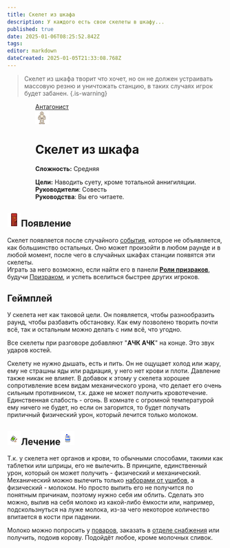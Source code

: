 ```yaml
---
title: Скелет из шкафа
description: У каждого есть свои скелеты в шкафу...
published: true
date: 2025-01-06T08:25:52.842Z
tags: 
editor: markdown
dateCreated: 2025-01-05T21:33:08.768Z
---
```


> Скелет из шкафа творит что хочет, но он не должен устраивать массовую резню и уничтожать станцию, в таких случаях игрок будет забанен.
{.is-warning}

<div style="display: flex; justify-content: center;">
<div class="roles-passport antag">
  <div class="title antag"><a href="/roles/antagonists">Антагонист</a></div>
  <div>
    <div><div><img src="/roles/skeleton.png"></div></div>
  <div><div>
    <h1>Скелет из шкафа</h1>
    <p><strong>Сложность:</strong> Средняя</p>
    <strong>Цели:</strong> Наводить суету, кроме тотальной аннигиляции.<br>
    <b>Руководители</b>: Совесть<br>
    <b>Руководства</b>: Вы его читаете.
  </div></div>
  </div>
</div>
</div>

<h2><img src="/roles/antagonists/wardrobe.png">Появление</h2>

Скелет появляется после случайного <a href="/gamemodes">события</a>, которое не объявляется, как большинство остальных. Оно может произойти в любом раунде и в любой момент, после чего в случайных шкафах станции появятся эти скелеты.<br>
Играть за него возможно, если найти его в панели <b><a href="/roles/spiritualisticdepartment">Роли призраков</a></b>, будучи <a href="/roles/ghost">Призраком</a>, и успеть вселиться быстрее других игроков.

<h2>Геймплей</h2>

У скелета нет как таковой цели. Он появляется, чтобы разнообразить раунд, чтобы разбавить обстановку. Как ему позволено творить почти всё, так и остальным можно делать с ним всё, что угодно.

Все скелеты при разговоре добавляют "<b>АЧК АЧК</b>" на конце. Это звук ударов костей.

Скелету не нужно дышать, есть и пить. Он не ощущает холод или жару, ему не страшны яды или радиация, у него нет крови и плоти. Давление также никак не влияет. В добавок к этому у скелета хорошее сопротивление всем видам механического урона, что делает его очень сильным противником, т.к. даже не может получить кровотечение. Единственная слабость - огонь. В комнате с огромной температурой ему ничего не будет, но если он загорится, то будет получать приличный физический урон, который лечится только молоком.

<h2><img src="/roles/med/bruisepack.png">Лечение<img src="/food-new/milk.png"></h2>

Т.к. у скелета нет органов и крови, то обычными способами, такими как таблетки или шприцы, его не вылечить. В принципе, единственный урон, который он может получить - физический и механический. Механический можно вылечить только <a href="/guides/medicalequipment">наборами от ушибов</a>, а физический - молоком. Но просто выпить его не получится по понятным причинам, поэтому нужно себя им облить. Сделать это можно, вылив на себя молоко из какой-либо ёмкости или, например, подскользнуться на луже молока, из-за чего некоторое количество впитается в кости при падении.

Молоко можно попросить у <a href="/roles/chef">поваров</a>, заказать в <a href="/guides/listofproducts">отделе снабжения</a> или получить, подоив корову. Подойдёт любое, кроме молочных сливок.

<div class="table"></div>